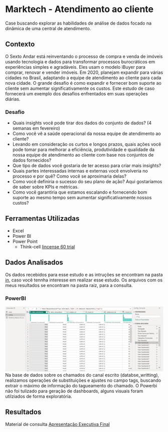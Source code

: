 # Marktech - Atendimento ao cliente
Case buscando explorar as habilidades de análise de dados focado na dinâmica de uma central de atendimento.

## Contexto
O Sexto Andar está reinventando o processo de compra e venda de imóveis usando tecnologia e dados para transformar processos burocráticos em experiências simples e agradáveis. Eles usam o modelo iBuyer para comprar, renovar e vender imóveis. Em 2020, planejam expandir para várias cidades no Brasil, adaptando a equipe de atendimento ao cliente para cada nova cidade. O grande desafio é como expandir e fornecer bom suporte ao cliente sem aumentar significativamente os custos. Este estudo de caso fornecerá um exemplo dos desafios enfrentados em suas operações diárias.

### Desafio

- Quais insights você pode tirar dos dados do conjunto de dados? (4 semanas em fevereiro)
- Como você vê a saúde operacional da nossa equipe de atendimento ao cliente?
- Levando em consideração os curtos e longos prazos, quais ações você pode tomar para melhorar a eficiência, produtividade e qualidade da
nossa equipe de atendimento ao cliente com base nos conjuntos de dados fornecidos?
- Que tipo de dados você gostaria de ter acesso para criar mais insights?
- Quais partes interessadas internas e externas você envolveria no processo e por quê? Como você se aproximaria delas?
- Como você definiria o sucesso do seu plano de ação? Aqui gostaríamos de saber sobre KPIs e métricas.
- Como você garantiria que estamos escalando e fornecendo bom suporte ao mesmo tempo sem aumentar significativamente nossos custos?

## Ferramentas Utilizadas

- Excel
- Power BI
- Power Point
  - Think-cell [lincense 60 trial](https://www.think-cell.com/en/product/firmlearning?utm_campaign=firmlearning-22-1483-1&utm_source=firmlearning&utm_medium=youtube&utm_content=&utm_id=firmlearning-22-1483)

## Dados Analisados

Os dados recebidos para esse estudo e as intruções se encontram na pasta [in](/in/), caso você tennha interesse em realizar esse estudo. Os arquivos com os meus resultados se encontram na pasta raiz, para a consulta.

### PowerBI
![ETL](bau/Operacao_ajuste.PNG)
Na base de dados sobre os chamados do canal escrito (databse_writting), realizamos operações de substituições e ajustes no campo tags, buscando extrair o máximo de informação do tagueamento do chamado. O Powerbi não foi tulizado para geração de dashboards, alguns visuais foram utilziados de forma exploratória.

## Resultados

Material de consulta [Apresentação Executiva Final](out/Case_6doors.pdf)
